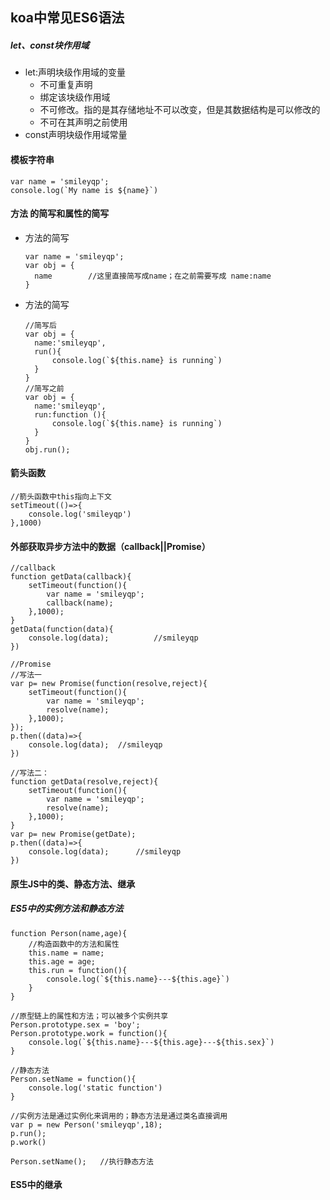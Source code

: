 ## koa中常见ES6语法

##### let、const块作用域

- let:声明块级作用域的变量
  - 不可重复声明
  - 绑定该块级作用域
  - 不可修改。指的是其存储地址不可以改变，但是其数据结构是可以修改的
  - 不可在其声明之前使用
- const声明块级作用域常量

#### 模板字符串

```shell
var name = 'smileyqp';
console.log(`My name is ${name}`)
```

#### 方法 的简写和属性的简写 		

- 方法的简写

  ```shell
  var name = 'smileyqp';
  var obj = {
  	name		//这里直接简写成name；在之前需要写成 name:name
  }
  ```

- 方法的简写

  ```shell
  //简写后
  var obj = {
  	name:'smileyqp',
  	run(){
  		console.log(`${this.name} is running`)
  	}
  }
  //简写之前
  var obj = {
  	name:'smileyqp',
  	run:function (){
  		console.log(`${this.name} is running`)
  	}
  }
  obj.run();
  ```

#### 箭头函数

```shell
//箭头函数中this指向上下文
setTimeout(()=>{
	console.log('smileyqp')
},1000)
```

#### 外部获取异步方法中的数据（callback||Promise）

```shell
//callback
function getData(callback){
	setTimeout(function(){
		var name = 'smileyqp';
		callback(name);
	},1000);
}
getData(function(data){
	console.log(data);			//smileyqp
})
```

```shell
//Promise
//写法一
var p= new Promise(function(resolve,reject){
	setTimeout(function(){
		var name = 'smileyqp';
		resolve(name);
	},1000);
});
p.then((data)=>{
	console.log(data);	//smileyqp
})

//写法二：
function getData(resolve,reject){
	setTimeout(function(){
		var name = 'smileyqp';
		resolve(name);
	},1000);
}
var p= new Promise(getDate);
p.then((data)=>{
	console.log(data);		//smileyqp
})
```





#### 原生JS中的类、静态方法、继承

##### ES5中的实例方法和静态方法

```shell
function Person(name,age){
	//构造函数中的方法和属性
	this.name = name;
	this.age = age;
	this.run = function(){
		console.log(`${this.name}---${this.age}`)
	}
}

//原型链上的属性和方法；可以被多个实例共享
Person.prototype.sex = 'boy';
Person.prototype.work = function(){
	console.log(`${this.name}---${this.age}---${this.sex}`)
}

//静态方法
Person.setName = function(){
	console.log('static function')
}

//实例方法是通过实例化来调用的；静态方法是通过类名直接调用
var p = new Person('smileyqp',18);
p.run();
p.work()

Person.setName();	//执行静态方法
```

#### ES5中的继承

```shell

```















































